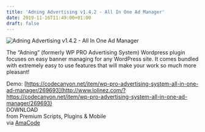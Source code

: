 ```yaml
---
title: 'Adning Advertising v1.4.2 - All In One Ad Manager'
date: 2019-11-16T11:49:00+01:00
draft: false
---
```


![Adning Advertising v1.4.2 - All In One Ad Manager](https://www.codelist.cc/uploads/posts/2018-12/1546092023_adning-advertising-v1.0.6-all-in-one-ad-manager.png "Adning Advertising v1.4.2 - All In One Ad Manager")  
  
The “Adning” (formerly WP PRO Advertising System) Wordpress plugin focuses on easy banner managing for any WordPress site. It comes bundled with extremely easy to use features that will make your work so much more pleasant!  
  
Demo: [https://codecanyon.net/item/wp-pro-advertising-system-all-in-one-ad-manager/269693](http://www.lolinez.com/?https://codecanyon.net/item/wp-pro-advertising-system-all-in-one-ad-manager/269693)  
DOWNLOAD  
from Premium Scripts, Plugins & Mobile  
via [AmaCode](https://amazcode.ooo)